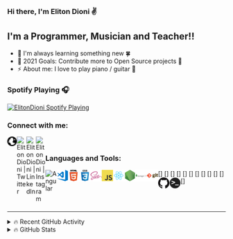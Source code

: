 ### Hi there, I'm Eliton Dioni ✌

## I'm a Programmer, Musician and Teacher!!

- 🌱 I'm always learning something new 🍀
- 🥅 2021 Goals: Contribute more to Open Source projects 📁
- ⚡ About me: I love to play piano / guitar 🎸

### Spotify Playing 🎧

[<img src="https://now-playing-codestackr.vercel.app/api/spotify-playing" alt="ElitonDioni Spotify Playing" width="350" />](https://open.spotify.com/user/elitondioni)

### Connect with me:

[<img align="left" alt="ElitonDioni.com" width="22px" src="https://raw.githubusercontent.com/iconic/open-iconic/master/svg/globe.svg" />][website]
[<img align="left" alt="ElitonDioni | Twitter" width="22px" src="https://cdn.jsdelivr.net/npm/simple-icons@v3/icons/twitter.svg" />][twitter]
[<img align="left" alt="ElitonDioni | LinkedIn" width="22px" src="https://cdn.jsdelivr.net/npm/simple-icons@v3/icons/linkedin.svg" />][linkedin]
[<img align="left" alt="ElitonDioni | Instagram" width="22px" src="https://cdn.jsdelivr.net/npm/simple-icons@v3/icons/instagram.svg" />][instagram]

<br />

### Languages and Tools:

[<img align="left" alt="Angular" width="26px" src="https://raw.githubusercontent.com/angular/angular/master/aio/src/assets/images/logos/angular/angular.png" />]
[<img align="left" alt="Visual Studio Code" width="26px" src="https://raw.githubusercontent.com/github/explore/80688e429a7d4ef2fca1e82350fe8e3517d3494d/topics/visual-studio-code/visual-studio-code.png" />]
[<img align="left" alt="HTML5" width="26px" src="https://raw.githubusercontent.com/github/explore/80688e429a7d4ef2fca1e82350fe8e3517d3494d/topics/html/html.png" />]
[<img align="left" alt="CSS3" width="26px" src="https://raw.githubusercontent.com/github/explore/80688e429a7d4ef2fca1e82350fe8e3517d3494d/topics/css/css.png" />]
[<img align="left" alt="Sass" width="26px" src="https://raw.githubusercontent.com/github/explore/80688e429a7d4ef2fca1e82350fe8e3517d3494d/topics/sass/sass.png" />]
[<img align="left" alt="JavaScript" width="26px" src="https://raw.githubusercontent.com/github/explore/80688e429a7d4ef2fca1e82350fe8e3517d3494d/topics/javascript/javascript.png" />]
[<img align="left" alt="React" width="26px" src="https://raw.githubusercontent.com/github/explore/80688e429a7d4ef2fca1e82350fe8e3517d3494d/topics/react/react.png" />]
[<img align="left" alt="Node.js" width="26px" src="https://raw.githubusercontent.com/github/explore/80688e429a7d4ef2fca1e82350fe8e3517d3494d/topics/nodejs/nodejs.png" />]
[<img align="left" alt="MongoDB" width="26px" src="https://raw.githubusercontent.com/github/explore/80688e429a7d4ef2fca1e82350fe8e3517d3494d/topics/mongodb/mongodb.png" />]
[<img align="left" alt="Git" width="26px" src="https://raw.githubusercontent.com/github/explore/80688e429a7d4ef2fca1e82350fe8e3517d3494d/topics/git/git.png" />]
[<img align="left" alt="GitHub" width="26px" src="https://raw.githubusercontent.com/github/explore/78df643247d429f6cc873026c0622819ad797942/topics/github/github.png" />]
[<img align="left" alt="Terminal" width="26px" src="https://raw.githubusercontent.com/github/explore/80688e429a7d4ef2fca1e82350fe8e3517d3494d/topics/terminal/terminal.png" />]

<br />
<br />

---

<details>
  <summary>🔥 Recent GitHub Activity</summary>
  
<!--START_SECTION:activity-->
<!--END_SECTION:activity-->

</details>

<details>
  <summary>🔥 GitHub Stats</summary>

  <img align="left" alt="Eliton's GitHub Stats" src="https://github-readme-stats.codestackr.vercel.app/api?username=Eliton-Dioni&show_icons=true&hide_border=true" />

</details>

[website]: https://github.com/asudhaush
[twitter]: https://twitter.com/dioni_eliton
[instagram]: https://www.instagram.com/eliton_dioni/
[linkedin]: https://www.linkedin.com/in/eliton-dioni/